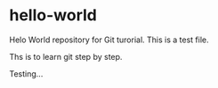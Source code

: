 # hello-world

Helo World repository for Git turorial.
This is a test file.

Ths is to learn git step by step.

Testing...
